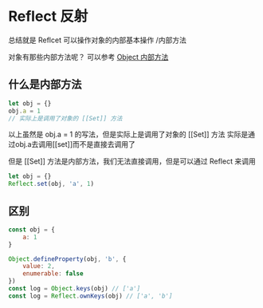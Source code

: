 # Reflect 反射

总结就是 Reflcet 可以操作对象的内部基本操作 /内部方法

对象有那些内部方法呢？ 可以参考 [Object 内部方法](https://262.ecma-international.org/14.0/#sec-object-internal-methods-and-internal-slots)

## 什么是内部方法

``` js
let obj = {}
obj.a = 1
// 实际上是调用了对象的 [[Set]] 方法
```

以上虽然是 obj.a = 1 的写法，但是实际上是调用了对象的 [[Set]] 方法 实际是通过obj.a去调用[[set]]而不是直接去调用了

但是 [[Set]] 方法是内部方法，我们无法直接调用，但是可以通过 Reflect 来调用

``` js
let obj = {}
Reflect.set(obj, 'a', 1)
```

## 区别

```js
const obj = {
    a: 1
}

Object.defineProperty(obj, 'b', {
    value: 2,
    enumerable: false
})
const log = Object.keys(obj) // ['a']
const log = Reflect.ownKeys(obj) // ['a', 'b']

```  
